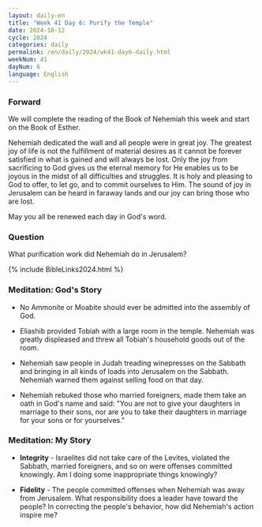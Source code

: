 ```yaml
---
layout: daily-en
title: "Week 41 Day 6: Purify the Temple"
date: 2024-10-12
cycle: 2024
categories: daily
permalink: /en/daily/2024/wk41-day6-daily.html
weekNum: 41
dayNum: 6
language: English
---
```


### Forward     
We will complete the reading of the Book of Nehemiah this week and start on the Book of Esther.

Nehemiah dedicated the wall and all people were in great joy. The greatest joy of life is not the fulfillment of material desires as it cannot be forever satisfied in what is gained and will always be lost. Only the joy from sacrificing to God gives us the eternal memory for He enables us to be joyous in the midst of all difficulties and struggles. It is holy and pleasing to God to offer, to let go, and to commit ourselves to Him. The sound of joy in Jerusalem can be heard in faraway lands and our joy can bring those who are lost.

May you all be renewed each day in God's word.

### Question     
What purification work did Nehemiah do in Jerusalem?

{% include BibleLinks2024.html %} 

### Meditation: God's Story   
+ No Ammonite or Moabite should ever be admitted into the assembly of God. 

+ Eliashib provided Tobiah with a large room in the temple. Nehemiah was greatly displeased and threw all Tobiah's household goods out of the room. 

+ Nehemiah saw people in Judah treading winepresses on the Sabbath and bringing in all kinds of loads into Jerusalem on the Sabbath. Nehemiah warned them against selling food on that day. 

+ Nehemiah rebuked those who married foreigners, made them take an oath in God's name and said: "You are not to give your daughters in marriage to their sons, nor are you to take their daughters in marriage for your sons or for yourselves." 

### Meditation: My Story   
+ **Integrity** - Israelites did not take care of the Levites, violated the Sabbath, married foreigners, and so on were offenses committed knowingly. Am I doing some inappropriate things knowingly? 

+ **Fidelity** - The people committed offenses when Nehemiah was away from Jerusalem. What responsibility does a leader have toward the people? In correcting the people's behavior, how did Nehemiah's action inspire me? 
